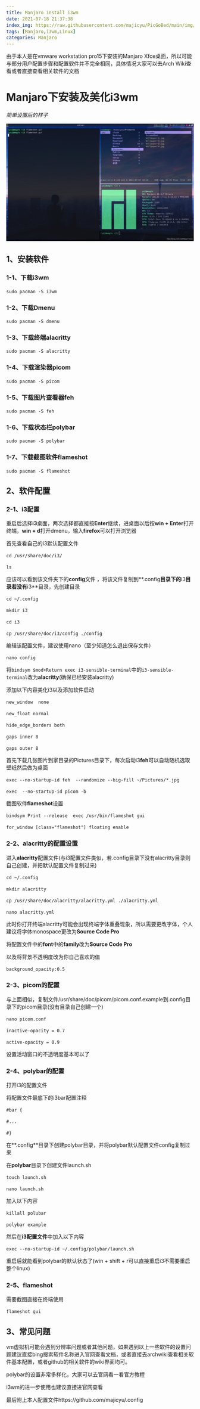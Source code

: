 ```yaml
---
title: Manjaro install i3wm
date: 2021-07-18 21:37:38
index_img: https://raw.githubusercontent.com/majicyu/PicGoBed/main/img/20210711221519750.png
tags: [Manjaro,i3wm,Linux]
categories: Manjaro
---
```


由于本人是在vmware workstation pro15下安装的Manjaro Xfce桌面，所以可能与部分用户配置步骤和配置软件并不完全相同，具体情况大家可以去Arch Wiki查看或者直接查看相关软件的文档

# Manjaro下安装及美化i3wm



*简单设置后的样子*

![还行吧](https://raw.githubusercontent.com/majicyu/PicGoBed/main/img/20210711221519750.png)


## 1、安装软件

### 1-1、下载i3wm

`sudo pacman -S i3wm`

### 1-2、下载Dmenu

`sudo pacman -S dmenu`

### 1-3、下载终端alacritty

`sudo pacman -S alacritty`

### 1-4、下载渲染器picom

`sudo pacman -S picom`

### 1-5、下载图片查看器feh

`sudo pacman -S feh`

### 1-6、下载状态栏polybar

`sudo pacman -S polybar`

### 1-7、下载截图软件flameshot

`sudo pacman -S flameshot`

## 2、软件配置

### 2-1、i3配置

重启后选择**i3**桌面，两次选择都直接按**Enter**继续，进桌面以后按**win + Enter**打开终端，**win + d**打开dmenu，输入**firefox**可以打开浏览器

首先查看自己的i3默认配置文件

`cd /usr/share/doc/i3/`

`ls`

应该可以看到该文件夹下的**config**文件 ，将该文件复制到**.config**目录下的**i3**目录若没有**i3**目录，先创建目录

`cd ~/.config`

`mkdir i3`

`cd i3`

`cp /usr/share/doc/i3/config ./config`

编辑该配置文件，建议使用nano（至少知道怎么退出保存文件）

`nano config`

将`bindsym $mod+Return exec i3-sensible-terminal`中的`i3-sensible-terminal`改为**alacritty**(确保已经安装alacritty)

添加以下内容美化i3以及添加软件启动

`new_window  none`

`new_float normal`

`hide_edge_borders both`

`gaps inner 8`

`gaps outer 8`

首先下载几张图片到家目录的Pictures目录下，每次启动i3**feh**可以自动随机选取壁纸然后做为桌面

`exec --no-startup-id feh  --randomize --big-fill ~/Pictures/*.jpg`

`exec  --no-startup-id picom -b`

截图软件**flameshot**设置

`bindsym Print --release  exec /usr/bin/flameshot gui`

`for_window [class="flameshot"] floating enable`

### 2-2、alacritty的配置设置

进入**alacritty**配置文件(与i3配置文件类似，若.config目录下没有alacritty目录则自己创建，并把默认配置文件复制过来)

`cd ~/.config`

`mkdir alacritty`

`cp /usr/share/doc/alacritty/alacritty.yml ./alacritty.yml`

`nano alacritty.yml`

此时你打开终端alacritty可能会出现终端字体重叠现象，所以需要更改字体，个人建议将字体monospace更改为**Source Code Pro**

将配置文件中的**font**中的**family**改为**Source Code Pro**

以及将背景不透明度改为你自己喜欢的值

`background_opacity:0.5`

### 2-3、picom的配置

与上面相似，复制文件/usr/share/doc/picom/picom.conf.example到.config目录下的picom目录(没有目录自己创建一个)

`nano picom.conf`

`inactive-opacity = 0.7`

`active-opacity = 0.9`

设置活动窗口的不透明度基本可以了

### 2-4、polybar的配置

打开i3的配置文件

将配置文件最底下的i3bar配置注释

`#bar {`

`#...`

`#}`

在**.config**目录下创建polybar目录，并将polybar默认配置文件config复制过来

在**polybar**目录下创建文件launch.sh

`touch launch.sh`

`nano launch.sh`

加入以下内容

`killall polubar`

`polybar example`

然后在**i3配置文件**中加入以下内容

`exec --no-startup-id ~/.config/polybar/launch.sh`

重启后就能看到polybar的默认状态了(win + shift + r可以直接重启i3不需要重启整个linux)

### 2-5、flameshot

需要截图直接在终端使用

`flameshot gui`

## 3、常见问题

vm虚拟机可能会遇到分辨率问题或者其他问题，如果遇到以上一些软件的设置问题建议直接bing搜索软件名称进入官网查看文档，或者直接去archwiki查看相关软件基本配置，或者github的相关软件的wiki界面均可。

polybar的设置非常多样化，大家可以去官网看一看官方教程

i3wm的进一步使用也建议直接进官网查看

最后附上本人配置文件https://github.com/majicyu/.config
